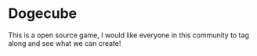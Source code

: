 # Dogecube
This is a open source game, I would like everyone in this community to tag along and see what we can create!
